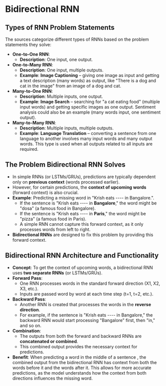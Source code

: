 # Bidirectional RNN

## Types of RNN Problem Statements
The sources categorize different types of RNNs based on the problem statements they solve:

*   **One-to-One RNN**:
    *   **Description**: One input, one output.
*   **One-to-Many RNN**:
    *   **Description**: One input, multiple outputs.
    *   **Example**: **Image Captioning** – giving one image as input and getting a text description (many words) as output, like "There is a dog and cat in the image" from an image of a dog and cat.
*   **Many-to-One RNN**:
    *   **Description**: Multiple inputs, one output.
    *   **Example**: **Image Search** – searching for "a cat eating food" (multiple input words) and getting specific images as one output. Sentiment analysis could also be an example (many words input, one sentiment output).
*   **Many-to-Many RNN**:
    *   **Description**: Multiple inputs, multiple outputs.
    *   **Example**: **Language Translation** – converting a sentence from one language to another involves many input words and many output words. This type is used when all outputs related to all inputs are required.

## The Problem Bidirectional RNN Solves
*   In simple RNNs (or LSTMs/GRUs), predictions are typically dependent only on **previous context** (words processed earlier).
*   However, for certain predictions, the **context of upcoming words** (forward context) is also crucial.
*   **Example**: Predicting a missing word in "Krish eats ---- in Bangalore.".
    *   If the sentence is "Krish eats ---- in **Bangalore**," the word might be "dosa" (a famous food in Bangalore).
    *   If the sentence is "Krish eats ---- in **Paris**," the word might be "pizza" (a famous food in Paris).
    *   A simple RNN cannot capture this forward context, as it only processes words from left to right.
*   **Bidirectional RNNs** are designed to fix this problem by providing this forward context.

## Bidirectional RNN Architecture and Functionality
*   **Concept**: To get the context of upcoming words, a bidirectional RNN uses **two separate RNNs** (or LSTMs/GRUs).
*   **Forward Pass**:
    *   One RNN processes words in the standard forward direction (X1, X2, X3, etc.).
    *   Inputs are passed word by word at each time step (t=1, t=2, etc.).
*   **Backward Pass**:
    *   Another RNN is created that processes the words in the **reverse direction**.
    *   For example, if the sentence is "Krish eats ---- in Bangalore," the backward RNN would start processing "Bangalore" first, then "in," and so on.
*   **Combination**:
    *   The outputs from both the forward and backward RNNs are **concatenated or combined**.
    *   This combined output provides the necessary context for predictions.
*   **Benefit**: When predicting a word in the middle of a sentence , the combined output from the bidirectional RNN has context from both the words before it and the words after it. This allows for more accurate predictions, as the model understands how the context from both directions influences the missing word.